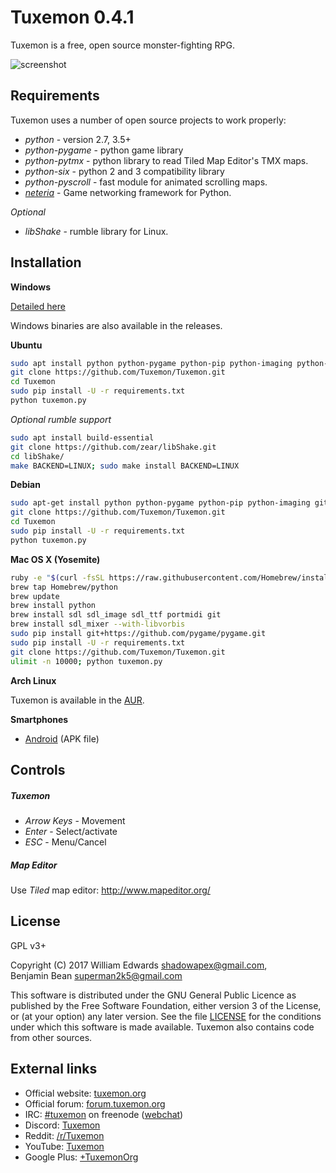 Tuxemon 0.4.1
=============

Tuxemon is a free, open source monster-fighting RPG.

![screenshot](https://www.tuxemon.org/images/featurette-01.png)

Requirements
------------

Tuxemon uses a number of open source projects to work properly:

* *python* - version 2.7, 3.5+
* *python-pygame* - python game library
* *python-pytmx* - python library to read Tiled Map Editor's TMX maps.
* *python-six* - python 2 and 3 compatibility library
* *python-pyscroll* - fast module for animated scrolling maps.
* *[neteria](https://github.com/ShadowBlip/Neteria)* - Game networking framework for Python.

*Optional*

* *libShake* - rumble library for Linux.

Installation
------------

**Windows**

[Detailed here](https://www.tuxemon.org/windows-install.html)

Windows binaries are also available in the releases.

**Ubuntu**

```sh
sudo apt install python python-pygame python-pip python-imaging python-six git
git clone https://github.com/Tuxemon/Tuxemon.git
cd Tuxemon
sudo pip install -U -r requirements.txt
python tuxemon.py
```

*Optional rumble support*

```sh
sudo apt install build-essential
git clone https://github.com/zear/libShake.git
cd libShake/
make BACKEND=LINUX; sudo make install BACKEND=LINUX
```

**Debian**

```sh
sudo apt-get install python python-pygame python-pip python-imaging git
git clone https://github.com/Tuxemon/Tuxemon.git
cd Tuxemon
sudo pip install -U -r requirements.txt
python tuxemon.py
```

**Mac OS X (Yosemite)**

```sh
ruby -e "$(curl -fsSL https://raw.githubusercontent.com/Homebrew/install/master/install)"
brew tap Homebrew/python
brew update
brew install python
brew install sdl sdl_image sdl_ttf portmidi git
brew install sdl_mixer --with-libvorbis
sudo pip install git+https://github.com/pygame/pygame.git
sudo pip install -U -r requirements.txt 
git clone https://github.com/Tuxemon/Tuxemon.git
ulimit -n 10000; python tuxemon.py
```

**Arch Linux**

Tuxemon is available in the [AUR](https://aur.archlinux.org/packages/tuxemon-git/).

**Smartphones**
* [Android](https://www.tuxemon.org/files/builds/tuxemon-unstable-latest.apk) (APK file)

Controls
--------

##### Tuxemon
* *Arrow Keys* - Movement
* *Enter* - Select/activate
* *ESC* - Menu/Cancel

##### Map Editor

Use *Tiled* map editor: http://www.mapeditor.org/

License
-------

GPL v3+

Copyright (C) 2017 William Edwards <shadowapex@gmail.com>,     
Benjamin Bean <superman2k5@gmail.com>

This software is distributed under the GNU General Public Licence as published
by the Free Software Foundation, either version 3 of the License, or (at your
option) any later version.  See the file [LICENSE](LICENSE) for the conditions
under which this software is made available.  Tuxemon also contains code from
other sources.

External links
--------------

* Official website: [tuxemon.org](https://www.tuxemon.org)
* Official forum: [forum.tuxemon.org](https://forum.tuxemon.org/)
* IRC: [#tuxemon](ircs://chat.freenode.net/#tuxemon) on freenode ([webchat](https://webchat.freenode.net/?channels=%23tuxemon))
* Discord: [Tuxemon](https://discord.gg/3ZffZwz)
* Reddit: [/r/Tuxemon](https://www.reddit.com/r/tuxemon)
* YouTube: [Tuxemon](https://www.youtube.com/channel/UC6BJ6H7dB2Dpb8wzcYhDU3w)
* Google Plus: [+TuxemonOrg](https://plus.google.com/u/0/+TuxemonOrg)
